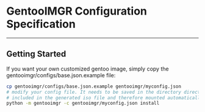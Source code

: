 GentooIMGR Configuration Specification
======================================


---------------
Getting Started
---------------

If you want your own customized gentoo image, simply copy the gentooimgr/configs/base.json.example file:

```sh
cp gentooimgr/configs/base.json.example gentooimgr/myconfig.json
# modify your config file. It needs to be saved in the directory directly above or within gentooimgr to be
# included in the generated iso file and therefore mounted automatically; otherwise, copy it to the live image
python -m gentooimgr -c gentooimgr/myconfig.json install
```

